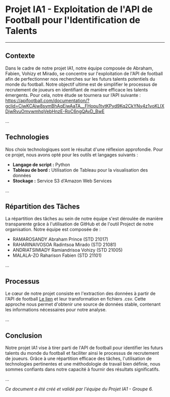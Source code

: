 # Projet IA1 - Exploitation de l'API de Football pour l'Identification de Talents

---

## Contexte

Dans le cadre de notre projet IA1, notre équipe composée de Abraham, Fabien, Vohizy et Mirado, se concentre sur l'exploitation de l'API de football afin de perfectionner nos recherches sur les futurs talents potentiels du monde du football. Notre objectif ultime est de simplifier le processus de recrutement de joueurs en identifiant de manière efficace les talents émergents. Pour cela, notre étude se tournera sur l’API suivante : https://apifootball.com/documentation/?gclid=CjwKCAjw8symBhAqEiwAaTA__FHopu1tvtKPyd9Kq2CkYNy4z1voKLIXDjwRvuOmvwmhqVebHnzE-RoC6ngQAvD_BwE


...

## Technologies

Nos choix technologiques sont le résultat d'une réflexion approfondie. Pour ce projet, nous avons opté pour les outils et langages suivants :

- **Langage de script :** Python
- **Tableau de bord :** Utilisation de Tableau pour la visualisation des données
- **Stockage :** Service S3 d'Amazon Web Services

...

## Répartition des Tâches

La répartition des tâches au sein de notre équipe s'est déroulée de manière transparente grâce à l'utilisation de GitHub et de l'outil Project de notre organisation. Notre équipe est composée de :

- RAMAROSANDY Abraham Prince (STD 21017)
- RAHARINAIVOSOA Radintsoa Mirado (STD 21081)
- ANDRIATSIMIADY Ramiandrisoa Vohizy (STD 21005)
- MALALA-ZO Raharison Fabien (STD 21101)

...

## Processus

Le cœur de notre projet consiste en l'extraction des données à partir de l'API de football [Le lien](https://apifootball.com/documentation/?gclid=CjwKCAjw8symBhAqEiwAaTA__FHopu1tvtKPyd9Kq2CkYNy4z1voKLIXDjwRvuOmvwmhqVebHnzE-RoC6ngQAvD_BwE) et leur transformation en fichiers .csv. Cette approche nous permet d'obtenir une source de données stable, contenant les informations nécessaires pour notre analyse.

...

## Conclusion

Notre projet IA1 vise à tirer parti de l'API de football pour identifier les futurs talents du monde du football et faciliter ainsi le processus de recrutement de joueurs. Grâce à une répartition efficace des tâches, l'utilisation de technologies pertinentes et une méthodologie de travail bien définie, nous sommes confiants dans notre capacité à fournir des résultats significatifs.

...

*Ce document a été créé et validé par l'équipe du Projet IA1 - Groupe 6.*
